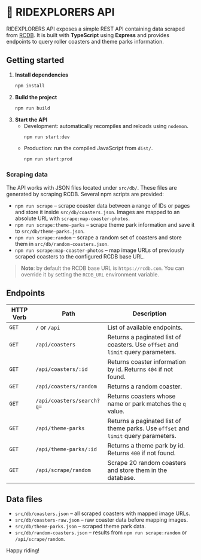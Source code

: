 # 🎢 RIDEXPLORERS API

RIDEXPLORERS API exposes a simple REST API containing data scraped from [RCDB](https://rcdb.com). It is built with **TypeScript** using **Express** and provides endpoints to query roller coasters and theme parks information.

## Getting started

1. **Install dependencies**
   ```bash
   npm install
   ```
2. **Build the project**
   ```bash
   npm run build
   ```
3. **Start the API**
   - Development: automatically recompiles and reloads using `nodemon`.
     ```bash
     npm run start:dev
     ```
   - Production: run the compiled JavaScript from `dist/`.
     ```bash
     npm run start:prod
     ```

### Scraping data
The API works with JSON files located under `src/db/`. These files are generated by scraping RCDB. Several npm scripts are provided:

- `npm run scrape` – scrape coaster data between a range of IDs or pages and store it inside `src/db/coasters.json`. Images are mapped to an absolute URL with `scrape:map-coaster-photos`.
- `npm run scrape:theme-parks` – scrape theme park information and save it to `src/db/theme-parks.json`.
- `npm run scrape:random` – scrape a random set of coasters and store them in `src/db/random-coasters.json`.
- `npm run scrape:map-coaster-photos` – map image URLs of previously scraped coasters to the configured RCDB base URL.

> **Note**: by default the RCDB base URL is `https://rcdb.com`. You can override it by setting the `RCDB_URL` environment variable.

## Endpoints

| HTTP Verb | Path                       | Description                                                                                      |
| --------- | -------------------------- | ------------------------------------------------------------------------------------------------ |
| `GET`     | `/` or `/api`              | List of available endpoints.                                                                     |
| `GET`     | `/api/coasters`            | Returns a paginated list of coasters. Use `offset` and `limit` query parameters.                 |
| `GET`     | `/api/coasters/:id`        | Returns coaster information by id. Returns `404` if not found.                                   |
| `GET`     | `/api/coasters/random`     | Returns a random coaster.                                                                        |
| `GET`     | `/api/coasters/search?q=`  | Returns coasters whose name or park matches the `q` value.                                       |
| `GET`     | `/api/theme-parks`         | Returns a paginated list of theme parks. Use `offset` and `limit` query parameters.              |
| `GET`     | `/api/theme-parks/:id`     | Returns a theme park by id. Returns `400` if not found.                                          |
| `GET`     | `/api/scrape/random`       | Scrape 20 random coasters and store them in the database.                                        |

## Data files
- `src/db/coasters.json` – all scraped coasters with mapped image URLs.
- `src/db/coasters-raw.json` – raw coaster data before mapping images.
- `src/db/theme-parks.json` – scraped theme park data.
- `src/db/random-coasters.json` – results from `npm run scrape:random` or `/api/scrape/random`.

Happy riding!
